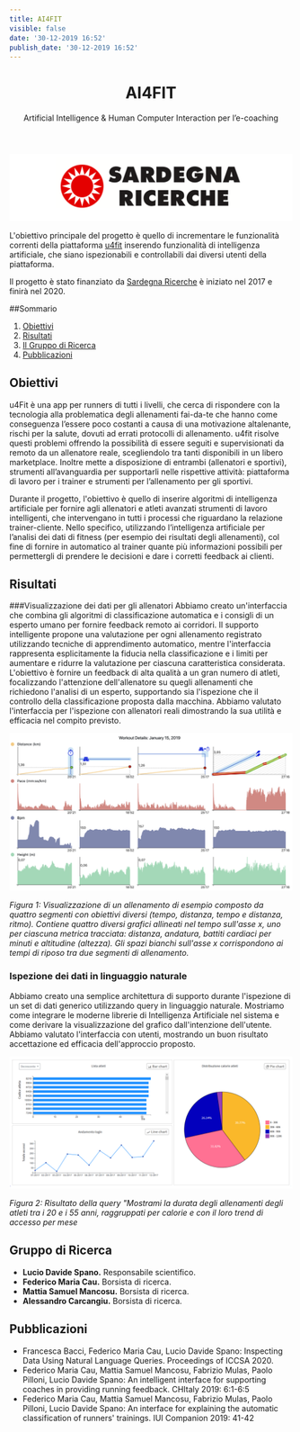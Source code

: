 ```yaml
---
title: AI4FIT
visible: false
date: '30-12-2019 16:52'
publish_date: '30-12-2019 16:52'
---
```


<div style="text-align: center">
<header>
<h1>AI4FIT </h1>
<p>Artificial Intelligence & Human Computer Interaction per l’e-coaching</p>
</header>
</div>

![Logo of Sardegna Ricerche](img/sardegna-ricerche.png)

L'obiettivo principale del progetto è quello di incrementare le funzionalità correnti della piattaforma [u4fit](https://www.u4fit.com/) inserendo funzionalità di intelligenza artificiale, che siano ispezionabili e controllabili dai diversi utenti della piattaforma. 



Il progetto è stato finanziato da [Sardegna Ricerche](https://www.regione.sardegna.it/) è iniziato nel
2017 e finirà nel 2020. 

##Sommario
1. [Obiettivi](#obiettivi)
2. [Risultati](#risultati)
3. [Il Gruppo di Ricerca](#gruppo)
4. [Pubblicazioni](#pubblicazioni)

<a id="obiettivi"></a>

## Obiettivi
u4Fit è una app per runners di tutti i livelli, che cerca di rispondere con la tecnologia alla problematica degli allenamenti fai-da-te che hanno come conseguenza l’essere poco costanti
a causa di una motivazione altalenante, rischi per la salute, dovuti ad errati protocolli di allenamento. u4fit risolve questi problemi offrendo la possibilità di essere seguiti e supervisionati
da remoto da un allenatore reale, scegliendolo tra tanti disponibili in un libero marketplace. Inoltre mette a disposizione di entrambi (allenatori e sportivi), strumenti all’avanguardia per supportarli nelle rispettive attività: piattaforma di lavoro per i trainer e strumenti per l’allenamento per gli sportivi.

Durante il progetto, l'obiettivo è quello di inserire algoritmi di intelligenza artificiale per fornire agli allenatori e atleti avanzati strumenti di lavoro intelligenti, che intervengano in tutti i processi che riguardano la relazione trainer-cliente. Nello specifico, utilizzando l’intelligenza artificiale per l’analisi dei dati di fitness (per esempio dei risultati degli allenamenti), col fine di fornire in automatico al trainer quante più informazioni possibili per permettergli di prendere le decisioni e dare i corretti feedback ai clienti.

<a id="risultati"></a>

## Risultati

###Visualizzazione dei dati per gli allenatori
Abbiamo creato un'interfaccia che combina gli algoritmi di classificazione automatica e i consigli di un esperto umano per fornire feedback remoto ai corridori. Il supporto intelligente propone una valutazione per ogni allenamento registrato utilizzando tecniche di apprendimento automatico, mentre l'interfaccia rappresenta esplicitamente la fiducia nella classificazione e i limiti per aumentare e ridurre la valutazione per ciascuna caratteristica considerata. L'obiettivo è fornire un feedback di alta qualità a un gran numero di atleti, focalizzando l'attenzione dell'allenatore su quegli allenamenti che richiedono l'analisi di un esperto, supportando sia l'ispezione che il controllo della classificazione proposta dalla macchina. Abbiamo valutato l'interfaccia per l'ispezione con allenatori reali dimostrando la sua utilità e efficacia nel compito previsto.

<a id="figura1"></a>

![Figura 1](img/detail-large-2.png)

*Figura 1: Visualizzazione di un allenamento di esempio composto da quattro segmenti con obiettivi diversi (tempo, distanza, tempo e distanza, ritmo). Contiene quattro diversi grafici allineati nel tempo sull'asse x, uno per ciascuna metrica tracciata: distanza, andatura, battiti cardiaci per minuti e altitudine (altezza). Gli spazi bianchi sull'asse x corrispondono ai tempi di riposo tra due segmenti di allenamento.*


### Ispezione dei dati in linguaggio naturale
Abbiamo creato una semplice architettura di supporto durante l'ispezione di un set di dati generico utilizzando query in linguaggio naturale. Mostriamo come integrare le moderne librerie di Intelligenza Artificiale nel
sistema e come derivare la visualizzazione del grafico dall'intenzione dell'utente.  Abbiamo valutato l'interfaccia con utenti, mostrando un buon risultato accettazione ed efficacia dell'approccio proposto.

<a id="figura2"></a>

![Figura 2](img/fig7.png)

*Figura 2: Risultato della query "Mostrami la durata degli allenamenti degli atleti tra i 20 e i 55 anni, raggruppati per calorie e con il loro trend di accesso per mese*

<a id="gruppo"></a>

## Gruppo di Ricerca
* **Lucio Davide Spano.** Responsabile scientifico.
* **Federico Maria Cau.** Borsista di ricerca.
* **Mattia Samuel Mancosu.** Borsista di ricerca.
* **Alessandro Carcangiu.** Borsista di ricerca.


##  Pubblicazioni
* Francesca Bacci, Federico Maria Cau, Lucio Davide Spano: Inspecting Data Using Natural Language Queries. Proceedings of ICCSA 2020. 
* Federico Maria Cau, Mattia Samuel Mancosu, Fabrizio Mulas, Paolo Pilloni, Lucio Davide Spano: An intelligent interface for supporting coaches in providing running feedback. CHItaly 2019: 6:1-6:5
* Federico Maria Cau, Mattia Samuel Mancosu, Fabrizio Mulas, Paolo Pilloni, Lucio Davide Spano: An interface for explaining the automatic classification of runners' trainings. IUI Companion 2019: 41-42

